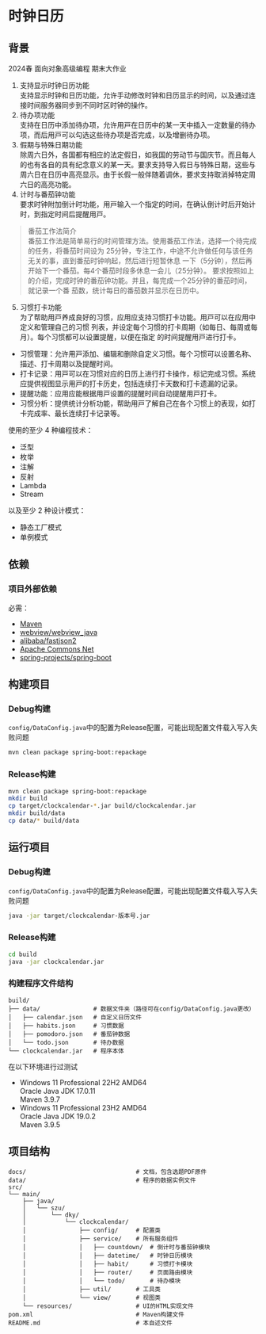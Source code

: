 # 时钟⽇历
## 背景
2024春 面向对象高级编程 期末大作业
1. ⽀持显⽰时钟⽇历功能  
⽀持显⽰时钟和⽇历功能，允许⼿动修改时钟和⽇历显⽰的时间，以及通过连接时间服务器同步到不同时区时钟的操作。
2. 待办项功能  
⽀持在⽇历中添加待办项，允许⽤⼾在⽇历中的某⼀天中插⼊⼀定数量的待办项，⽽后⽤⼾可以勾选这些待办项是否完成，以及增删待办项。
3. 假期与特殊⽇期功能  
除周六⽇外，各国都有相应的法定假⽇，如我国的劳动节与国庆节。⽽且每⼈的也有各⾃的具有纪念意义的某⼀天。要求⽀持导⼊假⽇与特殊⽇期，这些与周六⽇在⽇历中⾼亮显⽰。由于⻓假⼀般伴随着调休，要求⽀持取消掉特定周六⽇的⾼亮功能。
4. 计时与番茄钟功能  
要求时钟附加倒计时功能，⽤⼾输⼊⼀个指定的时间，在确认倒计时后开始计时，到指定时间后提醒⽤⼾。 
> 番茄⼯作法简介  
番茄⼯作法是简单易⾏的时间管理⽅法。使⽤番茄⼯作法，选择⼀个待完成的任务，将番茄时间设为
25分钟，专注⼯作，中途不允许做任何与该任务⽆关的事，直到番茄时钟响起，然后进⾏短暂休息
⼀下（5分钟），然后再开始下⼀个番茄。每4个番茄时段多休息⼀会⼉（25分钟）。
要求按照如上的介绍，完成时钟的番茄钟功能。并且，每完成⼀个25分钟的番茄时间，就记录⼀个番
茄数，统计每⽇的番茄数并显⽰在⽇历中。
5. 习惯打卡功能  
为了帮助⽤⼾养成良好的习惯，应⽤应⽀持习惯打卡功能。⽤⼾可以在应⽤中定义和管理⾃⼰的习惯
列表，并设定每个习惯的打卡周期（如每⽇、每周或每⽉）。每个习惯都可以设置提醒，以便在指定
的时间提醒⽤⼾进⾏打卡。
+ 习惯管理：允许⽤⼾添加、编辑和删除⾃定义习惯。每个习惯可以设置名称、描述、打卡周期以及提醒时间。
+ 打卡记录：⽤⼾可以在习惯对应的⽇历上进⾏打卡操作，标记完成习惯。系统应提供视图显⽰⽤⼾的打卡历史，包括连续打卡天数和打卡遗漏的记录。
+ 提醒功能：应⽤应能根据⽤⼾设置的提醒时间⾃动提醒⽤⼾打卡。
+ 习惯分析：提供统计分析功能，帮助⽤⼾了解⾃⼰在各个习惯上的表现，如打卡完成率、最⻓连续打卡记录等。

使用的至少 4 种编程技术：
+ 泛型
+ 枚举
+ 注解
+ 反射
+ Lambda
+ Stream
  
以及至少 2 种设计模式：
+ 静态工厂模式
+ 单例模式

## 依赖
### 项目外部依赖
必需：  
+ [Maven](https://maven.apache.org/download.cgi)  
+ [webview/webview_java](https://github.com/webview/webview_java)  
+ [alibaba/fastjson2](https://github.com/alibaba/fastjson2)
+ [Apache Commons Net](https://commons.apache.org/proper/commons-net/)
+ [spring-projects/spring-boot](https://github.com/spring-projects/spring-boot)

## 构建项目
### Debug构建
`config/DataConfig.java`中的配置为Release配置，可能出现配置文件载入写入失败问题  
```sh
mvn clean package spring-boot:repackage
```

### Release构建
```sh
mvn clean package spring-boot:repackage
mkdir build
cp target/clockcalendar-*.jar build/clockcalendar.jar
mkdir build/data
cp data/* build/data
```

## 运行项目
### Debug构建
`config/DataConfig.java`中的配置为Release配置，可能出现配置文件载入写入失败问题  
```sh
java -jar target/clockcalendar-版本号.jar
```

### Release构建
```sh
cd build
java -jar clockcalendar.jar
```

### 构建程序文件结构
```
build/
├── data/               # 数据文件夹（路径可在config/DataConfig.java更改）
│   ├── calendar.json   # 自定义日历文件
│   ├── habits.json     # 习惯数据
│   ├── pomodoro.json   # 番茄钟数据
│   └── todo.json       # 待办数据
└── clockcalendar.jar   # 程序本体
```

在以下环境进行过测试  
+ Windows 11 Professional 22H2 AMD64  
Oracle Java JDK 17.0.11  
Maven 3.9.7  
+ Windows 11 Professional 23H2 AMD64  
Oracle Java JDK 19.0.2  
Maven 3.9.5  

## 项目结构
```
docs/                               # 文档，包含选题PDF原件
data/                               # 程序的数据实例文件
src/
└── main/
    ├── java/
    │   └── szu/
    │       └── dky/
    │           └── clockcalendar/
    │               ├── config/     # 配置类
    │               ├── service/    # 所有服务组件
    │               │   ├── countdown/  # 倒计时与番茄钟模块
    │               │   ├── datetime/   # 时钟日历模块
    │               │   ├── habit/      # 习惯打卡模块
    │               │   ├── router/     # 页面路由模块
    │               │   └── todo/       # 待办模块
    │               ├── util/       # 工具类
    │               └── view/       # 视图类
    └── resources/                  # UI的HTML实现文件
pom.xml                             # Maven构建文件
README.md                           # 本自述文件
```